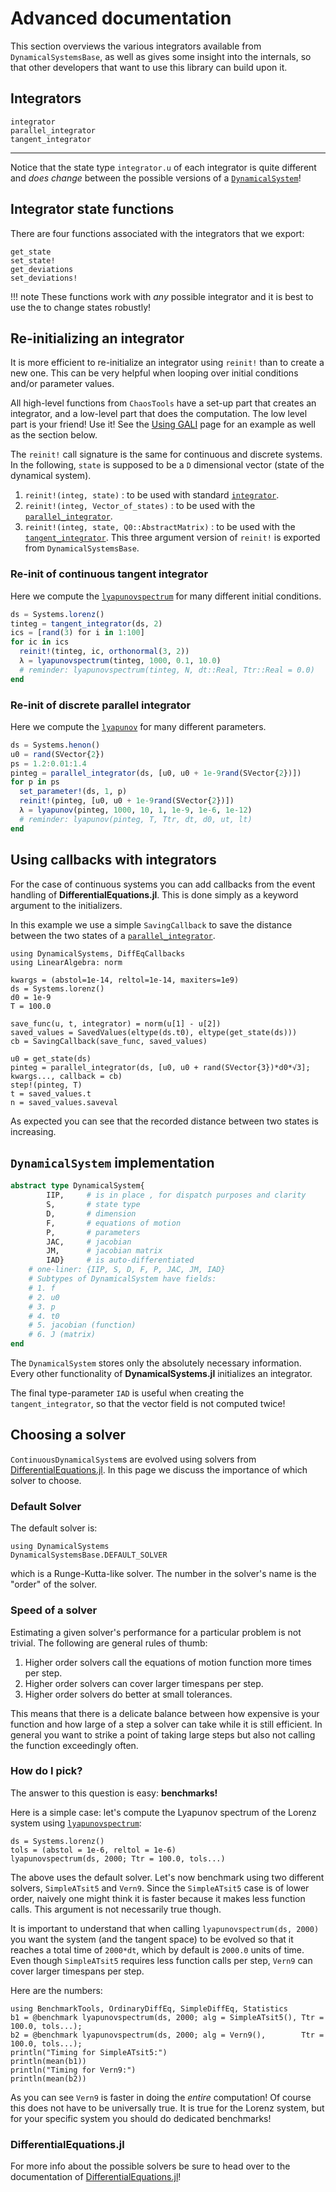 # Advanced documentation
This section overviews the various integrators available from `DynamicalSystemsBase`, as well as gives some insight into the internals, so that other developers that want to use this library can build upon it.

## Integrators
```@docs
integrator
parallel_integrator
tangent_integrator
```
---
Notice that the state type `integrator.u` of each integrator is quite different and *does change* between the possible versions of a [`DynamicalSystem`](@ref)!

## Integrator state functions
There are four functions associated with the integrators that we export:
```@docs
get_state
set_state!
get_deviations
set_deviations!
```
!!! note
    These functions work with *any* possible integrator and it is best to use the to change states robustly!

## Re-initializing an integrator
It is more efficient to re-initialize an integrator using `reinit!`
than to create a new one.
This can be very helpful when looping over initial conditions and/or parameter values.

All high-level functions from `ChaosTools` have a set-up part that creates an integrator, and a low-level part that does the computation. The low level part is your friend! Use it! See the [Using GALI](@ref) page for an example as well as the section below.

The `reinit!` call signature is the same for continuous and discrete systems.
In the following, `state` is supposed to be a `D` dimensional vector (state of the dynamical system).

1. `reinit!(integ, state)` : to be used with standard [`integrator`](@ref).
3. `reinit!(integ, Vector_of_states)` : to be used with the [`parallel_integrator`](@ref).
2. `reinit!(integ, state, Q0::AbstractMatrix)` : to be used with the [`tangent_integrator`](@ref). This three argument version of `reinit!` is exported from `DynamicalSystemsBase`.

### Re-init of continuous tangent integrator
Here we compute the [`lyapunovspectrum`](@ref) for many different initial conditions.
```julia
ds = Systems.lorenz()
tinteg = tangent_integrator(ds, 2)
ics = [rand(3) for i in 1:100]
for ic in ics
  reinit!(tinteg, ic, orthonormal(3, 2))
  λ = lyapunovspectrum(tinteg, 1000, 0.1, 10.0)
  # reminder: lyapunovspectrum(tinteg, N, dt::Real, Ttr::Real = 0.0)
end
```


### Re-init of discrete parallel integrator
Here we compute the [`lyapunov`](@ref) for many different parameters.
```julia
ds = Systems.henon()
u0 = rand(SVector{2})
ps = 1.2:0.01:1.4
pinteg = parallel_integrator(ds, [u0, u0 + 1e-9rand(SVector{2})])
for p in ps
  set_parameter!(ds, 1, p)
  reinit!(pinteg, [u0, u0 + 1e-9rand(SVector{2})])
  λ = lyapunov(pinteg, 1000, 10, 1, 1e-9, 1e-6, 1e-12)
  # reminder: lyapunov(pinteg, T, Ttr, dt, d0, ut, lt)
end
```

## Using callbacks with integrators
For the case of continuous systems you can add callbacks from the event handling of **DifferentialEquations.jl**. This is done simply as a keyword argument to the initializers.

In this example we use a simple `SavingCallback` to save the distance between the two states of a [`parallel_integrator`](@ref).

```@example MAIN
using DynamicalSystems, DiffEqCallbacks
using LinearAlgebra: norm

kwargs = (abstol=1e-14, reltol=1e-14, maxiters=1e9)
ds = Systems.lorenz()
d0 = 1e-9
T = 100.0

save_func(u, t, integrator) = norm(u[1] - u[2])
saved_values = SavedValues(eltype(ds.t0), eltype(get_state(ds)))
cb = SavingCallback(save_func, saved_values)

u0 = get_state(ds)
pinteg = parallel_integrator(ds, [u0, u0 + rand(SVector{3})*d0*√3];
kwargs..., callback = cb)
step!(pinteg, T)
t = saved_values.t
n = saved_values.saveval
```
As expected you can see that the recorded distance between two states is increasing.

## `DynamicalSystem` implementation
```julia
abstract type DynamicalSystem{
        IIP,     # is in place , for dispatch purposes and clarity
        S,       # state type
        D,       # dimension
        F,       # equations of motion
        P,       # parameters
        JAC,     # jacobian
        JM,      # jacobian matrix
        IAD}     # is auto-differentiated
    # one-liner: {IIP, S, D, F, P, JAC, JM, IAD}
    # Subtypes of DynamicalSystem have fields:
    # 1. f
    # 2. u0
    # 3. p
    # 4. t0
    # 5. jacobian (function)
    # 6. J (matrix)
end
```
The `DynamicalSystem` stores only the absolutely necessary information. Every other functionality of **DynamicalSystems.jl** initializes an integrator.

The final type-parameter `IAD` is useful when creating the `tangent_integrator`, so that the vector field is not computed twice!

## Choosing a solver

`ContinuousDynamicalSystem`s are evolved using solvers from [DifferentialEquations.jl](http://docs.juliadiffeq.org/latest/). In this page we discuss the importance of which solver to choose.

### Default Solver
The default solver is:
```@example MAIN
using DynamicalSystems
DynamicalSystemsBase.DEFAULT_SOLVER
```
which is a Runge-Kutta-like solver. The number in the solver's name is the "order" of the solver.

### Speed of a solver
Estimating a given solver's performance for a particular problem is not trivial. The following are general rules of thumb:

1. Higher order solvers call the equations of motion function more times per step.
2. Higher order solvers can cover larger timespans per step.
3. Higher order solvers do better at small tolerances.

This means that there is a delicate balance between how expensive is your function and how large of a step a solver can take while it is still efficient. In general you want to strike a point of taking large steps but also not calling the function exceedingly often.

### How do I pick?
The answer to this question is easy: **benchmarks!**

Here is a simple case: let's compute the Lyapunov spectrum of the Lorenz system using [`lyapunovspectrum`](@ref):
```@example MAIN
ds = Systems.lorenz()
tols = (abstol = 1e-6, reltol = 1e-6)
lyapunovspectrum(ds, 2000; Ttr = 100.0, tols...)
```

The above uses the default solver. Let's now benchmark using two different solvers, `SimpleATsit5` and `Vern9`. Since the `SimpleATsit5` case is of lower order, naively one might think it is faster because it makes less function calls. This argument is not necessarily true though.

It is important to understand that when calling `lyapunovspectrum(ds, 2000)` you want the system (and the tangent space) to be evolved so that it reaches a total time of `2000*dt`, which by default is `2000.0` units of time. Even though `SimpleATsit5` requires less function calls per step, `Vern9` can cover larger timespans per step.

Here are the numbers:
```@example MAIN
using BenchmarkTools, OrdinaryDiffEq, SimpleDiffEq, Statistics
b1 = @benchmark lyapunovspectrum(ds, 2000; alg = SimpleATsit5(), Ttr = 100.0, tols...);
b2 = @benchmark lyapunovspectrum(ds, 2000; alg = Vern9(),        Ttr = 100.0, tols...);
println("Timing for SimpleATsit5:")
println(mean(b1))
println("Timing for Vern9:")
println(mean(b2))
```

As you can see `Vern9` is faster in doing the _entire_ computation! Of course this does not have to be universally true. It is true for the Lorenz system, but for your specific system you should do dedicated benchmarks!

### DifferentialEquations.jl

For more info about the possible solvers be sure to head over to the documentation of [DifferentialEquations.jl](https://diffeq.sciml.ai/latest/)!
